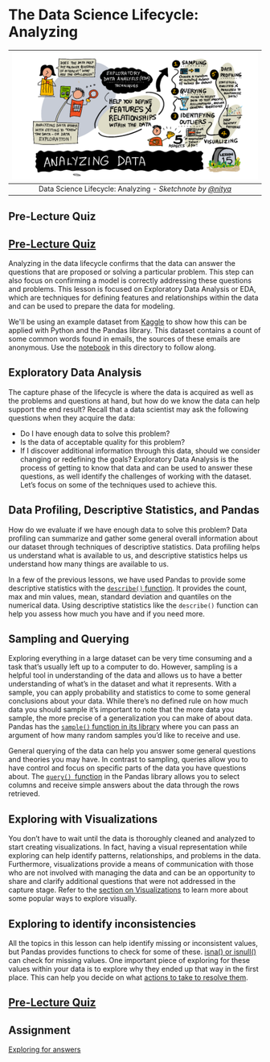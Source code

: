 # The Data Science Lifecycle: Analyzing

|![ Sketchnote by [(@sketchthedocs)](https://sketchthedocs.dev) ](../../sketchnotes/15-Analyzing.png)|
|:---:|
| Data Science Lifecycle: Analyzing - _Sketchnote by [@nitya](https://twitter.com/nitya)_ |

## Pre-Lecture Quiz

## [Pre-Lecture Quiz](https://purple-hill-04aebfb03.1.azurestaticapps.net/quiz/28)

Analyzing in the data lifecycle confirms that the data can answer the questions that are proposed or solving a particular problem. This step can also focus on confirming a model is correctly addressing these questions and problems. This lesson is focused on Exploratory Data Analysis or EDA, which are techniques for defining features and relationships within the data and can be used to prepare the data for modeling. 

 We'll be using an example dataset from [Kaggle](https://www.kaggle.com/balaka18/email-spam-classification-dataset-csv/version/1) to show how this can be applied with Python and the Pandas library. This dataset contains a count of some common words found in emails, the sources of these emails are anonymous. Use the [notebook](notebook.ipynb) in this directory to follow along.

## Exploratory Data Analysis

The capture phase of the lifecycle is where the data is acquired as well as the problems and questions at hand, but how do we know the data can help support the end result? 
Recall that a data scientist may ask the following questions when they acquire the data:
-   Do I have enough data to solve this problem?
-   Is the data of acceptable quality for this problem?
-   If I discover additional information through this data, should we consider changing or redefining the goals?
Exploratory Data Analysis is the process of getting to know that data and can be used to answer these questions, as well identify the challenges of working with the dataset. Let’s focus on some of the techniques used to achieve this.

## Data Profiling, Descriptive Statistics, and Pandas
How do we evaluate if we have enough data to solve this problem? Data profiling can summarize and gather some general overall information about our dataset through techniques of descriptive statistics. Data profiling helps us understand what is available to us, and descriptive statistics helps us understand how many things are available to us. 

In a few of the previous lessons, we have used Pandas to provide some descriptive statistics with the [`describe()` function]( https://pandas.pydata.org/pandas-docs/stable/reference/api/pandas.DataFrame.describe.html). It provides the count, max and min values, mean, standard deviation and quantiles on the numerical data. Using descriptive statistics like the `describe()` function can help you assess how much you have and if you need more.

## Sampling and Querying
Exploring everything in a large dataset can be very time consuming and a task that’s usually left up to a computer to do. However, sampling is a helpful tool in understanding of the data and allows us to have a better understanding of what’s in the dataset and what it represents. With a sample, you can apply probability and statistics to come to some general conclusions about your data. While there’s no defined rule on how much data you should sample it’s important to note that the more data you sample, the more precise of a generalization you can make of about data. 
Pandas has the [`sample()` function in its library](https://pandas.pydata.org/pandas-docs/stable/reference/api/pandas.DataFrame.sample.html) where you can pass an argument of how many random samples you’d like to receive and use. 

General querying of the data can help you answer some general questions and theories you may have. In contrast to sampling, queries allow you to have control and focus on specific parts of the data you have questions about. 
The [`query() `function](https://pandas.pydata.org/pandas-docs/stable/reference/api/pandas.DataFrame.query.html) in the Pandas library allows you to select columns and receive simple answers about the data through the rows retrieved.

## Exploring with Visualizations
You don’t have to wait until the data is thoroughly cleaned and analyzed to start creating visualizations. In fact, having a visual representation while exploring can help identify patterns, relationships, and problems in the data. Furthermore, visualizations provide a means of communication with those who are not involved with managing the data and can be an opportunity to share and clarify additional questions that were not addressed in the capture stage. Refer to the [section on Visualizations](/3-Data-Visualization) to learn more about some popular ways to explore visually.

## Exploring to identify inconsistencies
All the topics in this lesson can help identify missing or inconsistent values, but Pandas provides functions to check for some of these. [isna() or isnull()](https://pandas.pydata.org/pandas-docs/stable/reference/api/pandas.isna.html) can check for missing values. One important piece of exploring for these values within your data is to explore why they ended up that way in the first place. This can help you decide on what [actions to take to resolve them](/2-Working-With-Data/08-data-preparation/notebook.ipynb).


## [Pre-Lecture Quiz](https://purple-hill-04aebfb03.1.azurestaticapps.net/quiz/27)

## Assignment

[Exploring for answers](assignment.md)
